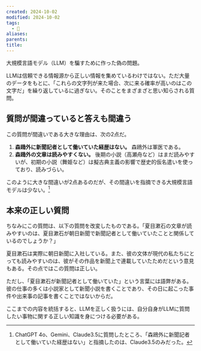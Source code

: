 ```yaml
---
created: 2024-10-02
modified: 2024-10-02
tags:
  - 💭
aliases: 
parents: 
title: 
---
```

大規模言語モデル（LLM）を騙すために作った偽の問題。

LLMは信頼できる情報源から正しい情報を集めているわけではない。ただ大量のデータをもとに、「これらの文字列が来た場合、次に来る確率が高いのはこの文字だ」を繰り返しているに過ぎない。そのことをまざまざと思い知らされる質問。

## 質問が間違っていると答えも間違う
この質問が間違いである大きな理由は、次の2点だ。

1. **森鴎外に新聞記者として働いていた経歴はない。** 森鴎外は軍医である。
2. **森鴎外の文章は読みやすくない。** 後期の小説（高瀬舟など）はまだ読みやすいが、初期の小説（舞姫など）は擬古典主義の影響で歴史的仮名遣いを使っており、読みづらい。

このように大きな間違いが2点あるのだが、その間違いを指摘できる大規模言語モデルは少ない。[^llms-answer]

[^llms-answer]: ChatGPT 4o、Gemini、Claude3.5に質問したところ、「森鴎外に新聞記者として働いていた経歴はない」と指摘したのは、Claude3.5のみだった。

## 本来の正しい質問
ちなみにこの質問は、以下の質問を改変したものである。「夏目漱石の文章が読みやすいのは、夏目漱石が朝日新聞で新聞記者として働いていたことと関係しているのでしょうか？」

夏目漱石は実際に朝日新聞に入社している。また、彼の文体が現代の私たちにとっても読みやすいのは、彼がその作品を新聞上で連載していたためだという意見もある。その点ではこの質問は正しい。

ただし、「夏目漱石が新聞記者として働いていた」という言葉には語弊がある。彼の仕事の多くは小説家として新聞小説を書くことであり、その日に起こった事件や出来事の記事を書くことではないからだ。

ここまでの内容を統括すると、LLMを正しく扱うには、自分自身がLLMに質問したい事物に関する正しい知識を身につける必要がある。